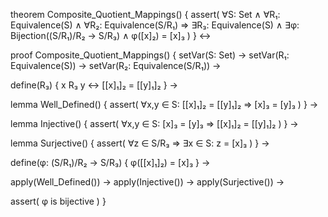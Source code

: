 theorem Composite_Quotient_Mappings() {
  assert(
    ∀S: Set ∧ 
    ∀R₁: Equivalence(S) ∧ 
    ∀R₂: Equivalence(S/R₁) ⇒
    ∃R₃: Equivalence(S) ∧
    ∃φ: Bijection((S/R₁)/R₂ → S/R₃) ∧
    φ([x]₂) = [x]₃
  )
} ↔

proof Composite_Quotient_Mappings() {
  setVar(S: Set) →
  setVar(R₁: Equivalence(S)) →
  setVar(R₂: Equivalence(S/R₁)) →
  
  define(R₃) {
    x R₃ y ↔ [[x]₁]₂ = [[y]₁]₂
  } →
  
  lemma Well_Defined() {
    assert(
      ∀x,y ∈ S: [[x]₁]₂ = [[y]₁]₂ ⇒ [x]₃ = [y]₃
    )
  } →
  
  lemma Injective() {
    assert(
      ∀x,y ∈ S: [x]₃ = [y]₃ ⇒ [[x]₁]₂ = [[y]₁]₂
    )
  } →
  
  lemma Surjective() {
    assert(
      ∀z ∈ S/R₃ ⇒ ∃x ∈ S: z = [x]₃
    )
  } →
  
  define(φ: (S/R₁)/R₂ → S/R₃) {
    φ([[x]₁]₂) = [x]₃
  } →
  
  apply(Well_Defined()) →
  apply(Injective()) →
  apply(Surjective()) →
  
  assert(
    φ is bijective
  )
}